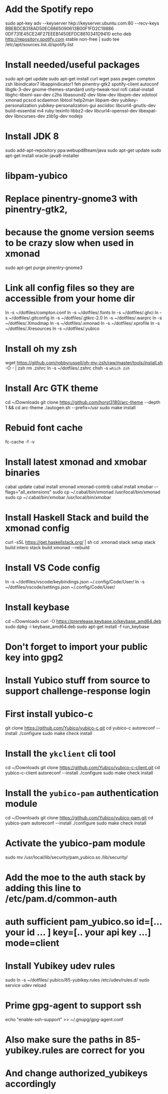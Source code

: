 # Add the Spotify repo
sudo apt-key adv --keyserver hkp://keyserver.ubuntu.com:80 --recv-keys BBEBDCB318AD50EC6865090613B00F1FD2C19886 0DF731E45CE24F27EEEB1450EFDC8610341D9410
echo deb http://repository.spotify.com stable non-free | sudo tee /etc/apt/sources.list.d/spotify.list

# Install needed/useful packages
sudo apt-get update
sudo apt-get install curl wget pass pwgen compton zsh libindicator7 libappindicator1 feh pinentry-gtk2 spotify-client autoconf libgtk-3-dev gnome-themes-standard unity-tweak-tool rofi cabal-install libghc-libxml-sax-dev c2hs libasound2-dev libiw-dev libxpm-dev xdotool xmonad pcscd scdaemon libtool help2man libpam-dev yubikey-personalization yubikey-personalization-gui asciidoc libcurl4-gnutls-dev build-essential m4 ruby texinfo libbz2-dev libcurl4-openssl-dev libexpat-dev libncurses-dev zlib1g-dev nodejs

# Install JDK 8
sudo add-apt-repository ppa:webupd8team/java
sudo apt-get update
sudo apt-get install oracle-java8-installer

# libpam-yubico

# Replace pinentry-gnome3 with pinentry-gtk2,
# because the gnome version seems to be crazy slow when used in xmonad
sudo apt-get purge pinentry-gnome3

# Link all config files so they are accessible from your home dir
ln -s ~/dotfiles/compton.conf
ln -s ~/dotfiles/.fonts
ln -s ~/dotfiles/.ghci
ln -s ~/dotfiles/.gitconfig
ln -s ~/dotfiles/.gtkrc-2.0
ln -s ~/dotfiles/.warprc
ln -s ~/dotfiles/.Xmodmap
ln -s ~/dotfiles/.xmonad
ln -s ~/dotfiles/.xprofile
ln -s ~/dotfiles/.Xresources
ln -s ~/dotfiles/.yubico

# Install oh my zsh
wget https://github.com/robbyrussell/oh-my-zsh/raw/master/tools/install.sh -O - | zsh
rm .zshrc
ln -s ~/dotfiles/.zshrc
chsh -s `which zsh`

# Install Arc GTK theme
cd ~/Downloads
git clone https://github.com/horst3180/arc-theme --depth 1 && cd arc-theme
./autogen.sh --prefix=/usr
sudo make install

# Rebuid font cache
fc-cache -f -v

# Install latest xmonad and xmobar binaries
cabal update
cabal install xmonad xmonad-contrib
cabal install xmobar --flags="all_extensions"
sudo cp ~/.cabal/bin/xmonad /usr/local/bin/xmonad
sudo cp ~/.cabal/bin/xmobar /usr/local/bin/xmobar

# Install Haskell Stack and build the xmonad config
curl -sSL https://get.haskellstack.org/ | sh
cd .xmonad
stack setup
stack build intero
stack build
xmonad --rebuild

# Install VS Code config
ln -s ~/dotfiles/vscode/keybindings.json ~/.config/Code/User/
ln -s ~/dotfiles/vscode/settings.json ~/.config/Code/User/

# Install keybase 
cd ~/Downloads
curl -O https://prerelease.keybase.io/keybase_amd64.deb
sudo dpkg -i keybase_amd64.deb
sudo apt-get install -f
run_keybase 
# Don't forget to import your public key into gpg2

# Install Yubico stuff from source to support challenge-response login
# First install yubico-c
git clone https://github.com/Yubico/yubico-c.git
cd yubico-c
autoreconf --install
./configure
sudo make check install

# Install the `ykclient` cli tool
cd ~/Downloads
git clone https://github.com/Yubico/yubico-c-client.git
cd yubico-c-client
autoreconf --install
./configure
sudo make check install

# Install the `yubico-pam` authentication module
cd ~/Downloads
git clone https://github.com/Yubico/yubico-pam.git
cd yubico-pam
autoreconf --install
./configure
sudo make check install

# Activate the yubico-pam module
sudo mv /usr/local/lib/security/pam_yubico.so /lib/security/
# Add the moe to the auth stack by adding this line to /etc/pam.d/common-auth
# auth sufficient pam_yubico.so id=[... your id ... ] key=[..  your api key ...] mode=client

# Install Yubikey udev rules
sudo ln -s ~/dotfiles/.yubico/85-yubikey.rules /etc/udev/rules.d/
sudo service udev reload

# Prime gpg-agent to support ssh
echo "enable-ssh-support" >> ~/.gnupg/gpg-agent.conf

# Also make sure the paths in 85-yubikey.rules are correct for you
# And change authorized_yubikeys accordingly


